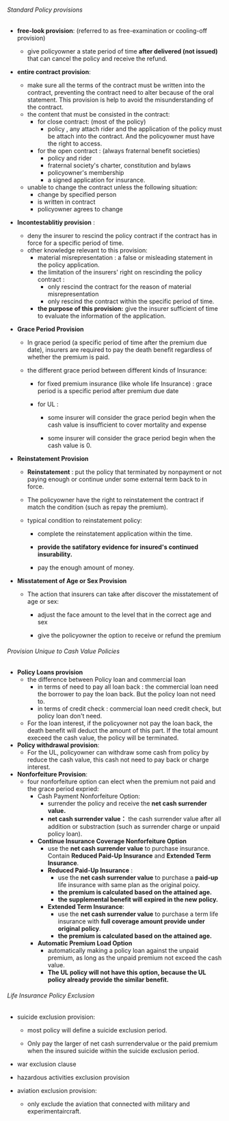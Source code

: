 ###### Standard Policy provisions

- **free-look provision**: (referred to as free-examination or cooling-off provision)
  
  - give policyowner a state period of time **after delivered (not issued)** that can cancel the policy and receive the refund.

- **entire contract provision**:
  
  - make sure all the terms of the contract must be written into the contract, preventing the contract need to alter because of the oral statement. This provision is help to avoid the misunderstanding of the contract.
  - the content that must be consisted in the contract:
    - for close contract: (most of the policy)
      - policy , any attach rider and the application of the policy must be attach into the contract. And the policyowner must have the right to access.
    - for the open contract : (always fraternal benefit societies)
      - policy and rider
      - fraternal society's charter, constitution and bylaws
      - policyowner's membership
      - a signed application for insurance.
  - unable to change the contract unless the following situation:
    - change by specified person
    - is written in contract
    - policyowner agrees to change

- **Incontestablitiy provision** :
  
  - deny the insurer to rescind the policy contract if the contract has in force for a specific period of time.
  - other knowledge relevant to this provision:
    - material misrepresentation : a false or misleading statement in the policy application.
    - the limitation of the insurers' right on rescinding the policy contract :
      - only rescind the contract for the reason of material misrepresentation
      - only rescind the contract within the specific period of time.
    - **the purpose of this provision:** give the insurer sufficient of time to evaluate the information of the application.

- **Grace Period Provision**
  
  - In grace period (a specific period of time after the premium due date), insurers are required to pay the death benefit regardless of whether the premium is paid.
  
  - the different grace period between different kinds of Insurance:
    
    - for fixed premium insurance (like whole life Insurance)  : grace period is a specific period after premium due date
    
    - for UL : 
      
      - some insurer will consider the grace period begin when the cash value is insufficient to cover mortality and expense
      
      - some insurer will consider the grace period begin when the cash value is 0.

- **Reinstatement Provision**
  
  - **Reinstatement** : put the policy that terminated by nonpayment or not paying enough or continue under some external term back to in force.
  
  - The policyowner have the right to reinstatement the contract if match the condition (such as repay the premium).
  
  - typical condition to reinstatement policy:
    
    - complete the reinstatement application within the time.
    
    - **provide the satifatory evidence for insured's continued insurability.**
    
    - pay the enough amount of money. 

- **Misstatement of Age or Sex Provision**
  
  - The action that insurers can take after discover the misstatement of age or sex:
    - adjust the face amount to the level that in the correct age and sex
    
    - give the policyowner the option to receive or refund the premium

###### Provision Unique to Cash Value Policies

- **Policy Loans provision**
  - the difference between Policy loan and commercial loan
    - in terms of need to pay all loan back : the commercial loan need the borrower to pay the loan back. But the policy loan not need to.
    - in terms of credit check : commercial loan need credit check, but policy loan don't need.
  - For the loan interest, if the policyowner not pay the loan back, the death benefit will deduct the amount of this part. If the total amount execeed the cash value, the policy will be terminated.
- **Policy withdrawal provision**:
  - For the UL, policyowner can withdraw some cash from policy by reduce the cash value, this cash not need to pay back or charge interest.
- **Nonforfeiture Provision**:
  - four nonforfeiture option can elect when the premium not paid and the grace period expried:
    - Cash Payment Nonforfeiture Option:
      - surrender the policy and receive the **net cash surrender value.**
      - **net cash surrender value：** the cash surrender value after all addition or substraction (such as surrender charge or unpaid policy loan).
    - **Continue Insurance Coverage Nonforfeiture Option**
      - use the **net cash surrender value** to purchase insurance. Contain **Reduced Paid-Up Insurance** and **Extended Term Insurance**.
      - **Reduced Paid-Up Insurance** : 
        - use the **net cash surrender value** to purchase a **paid-up** life insurance with same plan as the original poicy.
        - **the premium is calculated based on the attained age.**
        - **the supplemental benefit will expired in the new policy.**
      - **Extended Term Insurance**:
        - use the **net cash surrender value** to purchase a term life insurance with **full coverage amount provide under original policy**.
        - **the premium is calculated based on the attained age.**
    - **Automatic Premium Load Option**
      - automatically making a policy loan against the unpaid premium, as long as the unpaid premium not exceed the cash value.
      - **The UL policy will not have this option, because the UL policy already provide the similar benefit.**

###### Life Insurance Policy Exclusion

- suicide exclusion provision:
  
  - most policy will define a suicide exclusion period.
  
  - Only pay the larger of net cash surrendervalue or the paid premium when the insured suicide within the suicide exclusion period.

- war exclusion clause

- hazardous activities exclusion provision

- aviation exclusion provision:
  
  - only exclude the aviation that connected with military and experimentaircraft.

###### 
